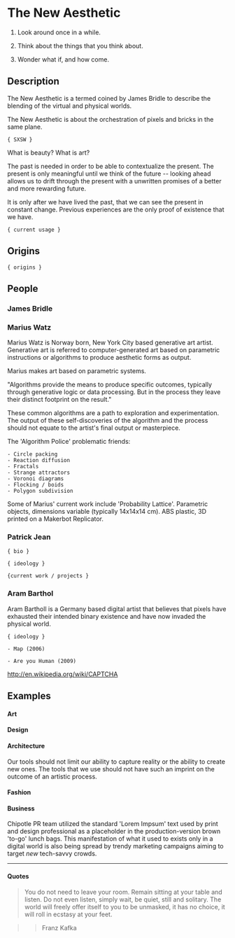 
# The New Aesthetic

<!-- 
    Research the theory: 
        - What it is, 
        - where it came from, 
        - find 2+ other people who have written about that theory.
        - Find 3 concrete examples of that theory in practice. 
-->

<!-- computational design, generative art, digital fabrication -->

1. Look around once in a while.

2. Think about the things that you think about.

3. Wonder what if, and how come.



<!-- Description
===================================================================== -->

## Description

The New Aesthetic is a termed coined by James Bridle to describe the blending of the virtual and physical worlds. 

The New Aesthetic is about the orchestration of pixels and bricks in the same plane.


<!--  

The New Aesthetic is a term used to refer to the increasing appearance of the visual language of digital technology and the Internet in the physical world, and the blending of virtual and physical. 

The phenomenon has been around for a long time but lately James Bridle and partners have surfaced the notion through a series of talks and observations. 

The term gained wider attention following a panel at the SXSW conference in 2012. [#sxaesthetic][1]

-->

    { SXSW }
    
<!--  
One of the core themes of the New Aesthetic has been our collaboration with technology, whether that’s bots, digital cameras or satellites (and whether that collaboration is conscious or unconscious), and a useful visual shorthand for that collaboration has been glitchy and pixelated imagery, a way of seeing that seems to reveal a blurring between “the real” and “the digital”, the physical and the virtual, the human and the machine. It should also be clear that this ‘look’ is a metaphor for understanding and communicating the experience of a world in which the New Aesthetic is increasingly pervasive. [#sxaesthetic][1]

-->

<!-- Beauty -->

What is beauty? What is art? 

<!-- New, modern, contemporary -->

<!-- What is new? What is the present? What is the future? What is the past? -->

The past is needed in order to be able to contextualize the present. The present is only meaningful until we think of the future -- looking ahead allows us to drift through the present with a unwritten promises of a better and more rewarding future. 

It is only after we have lived the past, that we can see the present in constant change. Previous experiences are the only proof of existence that we have.

   
    
    { current usage }


## Origins

    { origins }

## People


### James Bridle



### Marius Watz


Marius Watz is Norway born, New York City based generative art artist. Generative art is referred to computer-generated art based on parametric instructions or algorithms to produce aesthetic forms as output.

<!-- { ideology : algorithm police } -->

Marius makes art based on parametric systems. 

"Algorithms provide the means to produce specific outcomes, typically through generative logic or data processing. But in the process they leave their distinct footprint on the result."

These common algorithms are a path to exploration and experimentation. The output of these self-discoveries of the algorithm and the process should not equate to the artist's final output or masterpiece. 

The 'Algorithm Police' problematic friends:

    - Circle packing
    - Reaction diffusion
    - Fractals
    - Strange attractors
    - Voronoi diagrams
    - Flocking / boids
    - Polygon subdivision

<!-- { current work / projects } -->
Some of Marius' current work include 'Probability Lattice'. Parametric objects, dimensions variable (typically 14x14x14 cm). ABS plastic, 3D printed on a Makerbot Replicator. 



### Patrick Jean

    { bio }
    
    { ideology }

    {current work / projects }


### Aram Barthol

Aram Bartholl is a Germany based digital artist that believes that pixels have exhausted their intended binary existence and have now invaded the physical world.
    
    { ideology }

    - Map (2006)
<!-- http://datenform.de/map.html -->
    - Are you Human (2009)
<!-- http://datenform.de/areyouhuman.html -->

http://en.wikipedia.org/wiki/CAPTCHA


## Examples 

#### Art

<!-- @ideas : GIF art,  -->

#### Design

#### Architecture

Our tools should not limit our ability to capture reality or the ability to create new ones. The tools that we use should not have such an imprint on the outcome of an artistic process. 

<!-- "Some architects can look at a building and tell you which version of autodesk was used to create it." 

The world is defined by our visualisations of it. (Someone who makes such things told me: what they put in, even as place-holders, always ends up getting built. Lorem Ipsum architecture.) [#sxaesthetic][1]
 -->


#### Fashion

<!-- Serena Williams uniform + processing -->

<!-- nervous systems + @shashasha -->


#### Business

<!-- Chipotle PR + 'Lorem Ipsum bag' -->
Chipotle PR team utilized the standard 'Lorem Impsum' text used by print and design professional as a placeholder in the production-version brown 'to-go' lunch bags. This manifestation of what it used to exists only in a digital world is also being spread by trendy marketing campaigns aiming to target *new* tech-savvy crowds.




- - - 

<!-- Quotes
===================================================================== -->

#### Quotes

> You do not need to leave your room. Remain sitting at your table and listen. Do not even listen, simply wait, be quiet, still and solitary. The world will freely offer itself to you to be unmasked, it has no choice, it will roll in ecstasy at your feet.

>> Franz Kafka







<!-- Sources 
===================================================================== -->

[1]: http://booktwo.org/notebook/sxaesthetic/ "#sxaesthetic"

[2]: http://www.wired.com/beyond_the_beyond/2012/04/an-essay-on-the-new-aesthetic/ "An Essay on the New Aesthetic"

[3]: http://www.v2.nl/publishing/new-aesthetic-new-anxieties "New Aesthetic, New Anxieties"

[4]: http://mariuswatz.com/bio "Marius Watz"

[5]: http://datenform.de/ "Aram Barthol"

<!-- Computer Literacy Tests: Are You Human? -->

[6]: http://www.time.com/time/magazine/article/0,9171,1812084,00.html "Lev Grossman"



